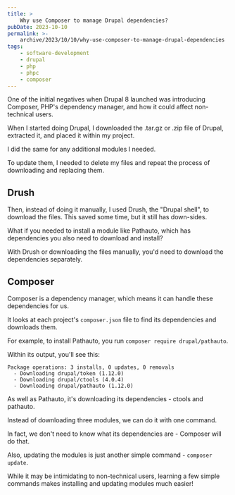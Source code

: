 ```yaml
---
title: >
    Why use Composer to manage Drupal dependencies?
pubDate: 2023-10-10
permalink: >-
    archive/2023/10/10/why-use-composer-to-manage-drupal-dependencies
tags:
    - software-development
    - drupal
    - php
    - phpc
    - composer
---
```


One of the initial negatives when Drupal 8 launched was introducing Composer, PHP's dependency manager, and how it could affect non-technical users.

When I started doing Drupal, I downloaded the .tar.gz or .zip file of Drupal, extracted it, and placed it within my project.

I did the same for any additional modules I needed.

To update them, I needed to delete my files and repeat the process of downloading and replacing them.

## Drush

Then, instead of doing it manually, I used Drush, the "Drupal shell", to download the files. This saved some time, but it still has down-sides.

What if you needed to install a module like Pathauto, which has dependencies you also need to download and install?

With Drush or downloading the files manually, you'd need to download the dependencies separately.

## Composer

Composer is a dependency manager, which means it can handle these dependencies for us.

It looks at each project's `composer.json` file to find its dependencies and downloads them.

For example, to install Pathauto, you run `composer require drupal/pathauto`.

Within its output, you'll see this:

```plain
Package operations: 3 installs, 0 updates, 0 removals
  - Downloading drupal/token (1.12.0)
  - Downloading drupal/ctools (4.0.4)
  - Downloading drupal/pathauto (1.12.0)
```

As well as Pathauto, it's downloading its dependencies - ctools and pathauto.

Instead of downloading three modules, we can do it with one command.

In fact, we don't need to know what its dependencies are - Composer will do that.

Also, updating the modules is just another simple command - `composer update`.

While it may be intimidating to non-technical users, learning a few simple commands makes installing and updating modules much easier!
